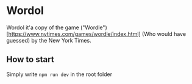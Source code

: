 # Wordol
Wordol it'a copy of the game ("Wordle")[https://www.nytimes.com/games/wordle/index.html] (Who would have guessed) by the New York Times.

## How to start
Simply write ```npm run dev``` in the root folder
